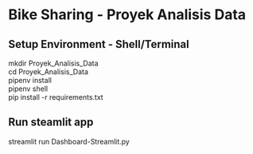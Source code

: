 # Bike Sharing - Proyek Analisis Data
## Setup Environment - Shell/Terminal
mkdir Proyek_Analisis_Data<br>
cd Proyek_Analisis_Data<br>
pipenv install<br>
pipenv shell<br>
pip install -r requirements.txt

## Run steamlit app
streamlit run Dashboard-Streamlit.py
